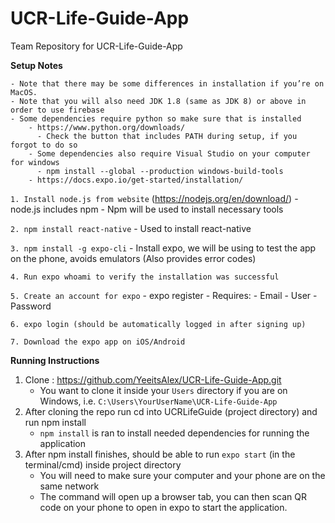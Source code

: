 # UCR-Life-Guide-App
Team Repository for UCR-Life-Guide-App


  **Setup Notes**
```
- Note that there may be some differences in installation if you’re on MacOS. 
- Note that you will also need JDK 1.8 (same as JDK 8) or above in order to use firebase 
- Some dependencies require python so make sure that is installed 
    - https://www.python.org/downloads/
      - Check the button that includes PATH during setup, if you forgot to do so
    - Some dependencies also require Visual Studio on your computer for windows 
      - npm install --global --production windows-build-tools
    - https://docs.expo.io/get-started/installation/
```
`1. Install node.js from website`  (https://nodejs.org/en/download/)
    - node.js includes npm
    - Npm will be used to install necessary tools
 
`2. npm install react-native`
    - Used to install react-native
  
`3. npm install -g expo-cli`
    - Install expo, we will be using to test the app on the phone, avoids emulators (Also provides error codes)
 
`4. Run expo whoami to verify the installation was successful`

`5. Create an account for expo`
    - expo register 
      - Requires:
        - Email
        - User
        - Password

`6. expo login (should be automatically logged in after signing up)`

`7. Download the expo app on iOS/Android`


**Running Instructions**

1. Clone :  https://github.com/YeeitsAlex/UCR-Life-Guide-App.git
    - You want to clone it inside your `Users` directory if you are on Windows, i.e. `C:\Users\YourUserName\UCR-Life-Guide-App`
2. After cloning the repo run cd into UCRLifeGuide (project directory) and run npm install
    - `npm install` is ran to install needed dependencies for running the application
3. After npm install finishes, should be able to run `expo start`  (in the terminal/cmd)  inside project directory
    - You will need to make sure your computer and your phone are on the same network 
    - The command will open up a browser tab, you can then scan QR code on your phone to open in expo to start the application.

